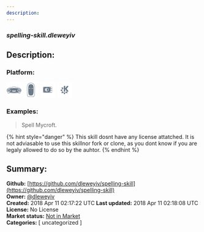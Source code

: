 ```yaml
---
description: 
---
```


### _spelling-skill.dleweyiv_  
## Description:  
  
  
  
### Platform:  
 ![Mark I](../.gitbook/assets/mark-1-icon.png)  ![Mark II](../.gitbook/assets/mark-2-icon.png)  ![Picroft](../.gitbook/assets/picroft-icon.png)  ![plasmoid](../.gitbook/assets/kde.png)   
### Examples:  
> Spell Mycroft.  
  
{% hint style="danger" %}
This skill dosnt have any license attatched. It is not adviasable to use this skillnor fork or clone, as you dont know if you are legaly allowed to do so by the auhtor.
{% endhint %}
  
## Summary:  
**Github:** [https://github.com/dleweyiv/spelling-skill](https://github.com/dleweyiv/spelling-skill)  
**Owner:** [@dleweyiv](https://github.com/dleweyiv)  
**Created:** 2018 Apr 11 02:17:22 UTC  **Last updated:** 2018 Apr 11 02:18:08 UTC  
**License:** No License  
**Market status:** [Not in Market](https://market.mycroft.ai/skill/)  
**Categories:** [ uncategorized ]   
